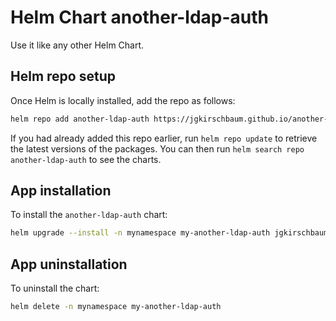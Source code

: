 # Helm Chart another-ldap-auth

Use it like any other Helm Chart.

## Helm repo setup

Once Helm is locally installed, add the repo as follows:

```bash
helm repo add another-ldap-auth https://jgkirschbaum.github.io/another-ldap-auth
```

If you had already added this repo earlier, run `helm repo update` to retrieve
the latest versions of the packages.  You can then run `helm search repo another-ldap-auth`
to see the charts.

## App installation

To install the `another-ldap-auth` chart:

```bash
helm upgrade --install -n mynamespace my-another-ldap-auth jgkirschbaum/another-ldap-auth
```

## App uninstallation

To uninstall the chart:

```bash
helm delete -n mynamespace my-another-ldap-auth
```
